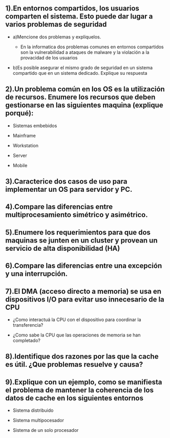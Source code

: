 ## 1).En entornos compartidos, los usuarios comparten el sistema. Esto puede dar lugar a varios problemas de seguridad

* a)Mencione dos problemas y expliquelos.

  * En la informatica dos problemas comunes en entornos compartidos son la vulnerabilidad a ataques de malware y la violación a la provacidad de los usuarios

* b)Es posible asegurar el mismo grado de seguridad en un sistema compartido que en un sistema dedicado. Explique su respuesta


## 2).Un problema común en los OS es la utilización de recursos. Enumere los recursos que deben gestionarse en las siguientes maquina (explique porqué):

* Sistemas embebidos

* Mainframe

* Workstation

* Server

* Mobile


## 3).Caracterice dos casos de uso para implementar un OS para servidor y PC.





## 4).Compare las diferencias entre multiprocesamiento simétrico y asimétrico.





## 5).Enumere los requerimientos para que dos maquinas se junten en un cluster y provean un servicio de alta disponibilidad (HA)







## 6).Compare las diferencias entre una excepción y una interrupción.






## 7).El DMA (acceso directo a memoria) se usa en dispositivos I/O para evitar uso innecesario de la   CPU

* ¿Como interactuá la CPU con el dispositivo para coordinar la transferencia?


* ¿Como sabe la CPU que las operaciones de memoria se han completado?



## 8).Identifique dos razones por las que la cache es útil. ¿Que problemas resuelve y causa?





## 9).Explique con un ejemplo, como se manifiesta el problema de mantener la coherencia de los datos de cache en los siguientes entornos

* Sistema distribuido

* Sistema multipocesador

* Sistema de un solo procesador
